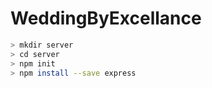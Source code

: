 # WeddingByExcellance


```sh
> mkdir server
> cd server
> npm init
> npm install --save express
```
